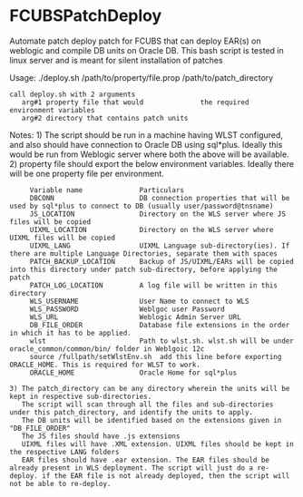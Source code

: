 # FCUBSPatchDeploy
Automate patch deploy patch for FCUBS that can deploy EAR(s) on weblogic and compile DB units on Oracle DB.
This bash script is tested in linux server and is meant for silent installation of patches

Usage:
./deploy.sh /path/to/property/file.prop /path/to/patch_directory

    call deploy.sh with 2 arguments
       arg#1 property file that would              the required environment variables
	   arg#2 directory that contains patch units

Notes:
    1) The script should be run in a machine having WLST configured, and also should have connection to Oracle DB using sql*plus.
       Ideally this would be run from Weblogic server where both the above will be available.
    2) property file should export the below environment variables. Ideally there will be one property file per environment.
	          
		 Variable name              Particulars
		 DBCONN                     DB connection properties that will be used by sql*plus to connect to DB (usually user/password@tnsname)
		 JS_LOCATION                Directory on the WLS server where JS files will be copied
		 UIXML_LOCATION             Directory on the WLS server where UIXML files will be copied
		 UIXML_LANG                 UIXML Language sub-directory(ies). If there are multiple Language Directories, separate them with spaces
		 PATCH_BACKUP_LOCATION      Backup of JS/UIXML/EARs will be copied into this directory under patch sub-directory, before applying the patch
		 PATCH_LOG_LOCATION         A log file will be written in this directory
		 WLS_USERNAME               User Name to connect to WLS
		 WLS_PASSWORD               Weblgoc user Password
		 WLS_URL                    Weblogic Admin Server URL
		 DB_FILE_ORDER              Database file extensions in the order in which it has to be applied.
		 wlst                       Path to wlst.sh. wlst.sh will be under oracle_common/common/bin/ folder in Weblgoic 12c
		 source /fullpath/setWlstEnv.sh  add this line before exporting ORACLE_HOME. This is required for WLST to work.
		 ORACLE_HOME                Oracle Home for sql*plus
		 
	3) The patch_directory can be any directory wherein the units will be kept in respective sub-directories.
	   The script will scan through all the files and sub-directories under this patch_directory, and identify the units to apply.
	   The DB units will be identified based on the extensions given in "DB_FILE_ORDER"
	   The JS files should have .js extensions
	   UIXML files will have .XML extension. UIXML files should be kept in the respective LANG folders
	   EAR files should have .ear extension. The EAR files should be already present in WLS deployment. The script will just do a re-deploy. if the EAR file is not already deployed, then the script will not be able to re-deploy.
